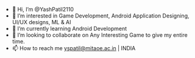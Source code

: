 - 👋 Hi, I’m @YashPatil2110
- 👀 I’m interested in Game Development, Android Application Designing, UI/UX designs, ML & AI 
- 🌱 I’m currently learning Android Development 
- 💞️ I’m looking to collaborate on Any Interesting Game to give my entire time.
- 📫 How to reach me yspatil@mitaoe.ac.in | INDIA 

<!---
YashPatil2110/YashPatil2110 is a ✨ special ✨ repository because its `README.md` (this file) appears on your GitHub profile.
You can click the Preview link to take a look at your changes.
--->
